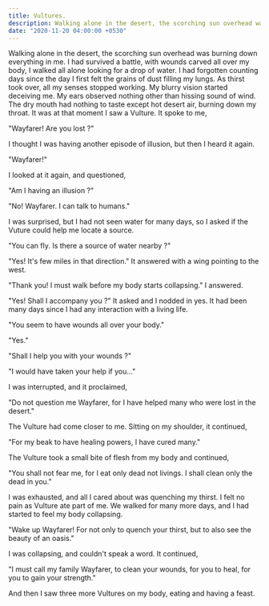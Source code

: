 ```yaml
---
title: Vultures.
description: Walking alone in the desert, the scorching sun overhead was burning down everything in me. I had survived a battle, with wounds carved all over my body, I walked all alone looking for a drop of water. I had forgotten counting days since the day I first felt the grains of dust filling my lungs. As thirst took over, all my senses stopped working. My blurry vision started deceiving me.
date: "2020-11-20 04:00:00 +0530"
---
```


Walking alone in the desert, the scorching sun overhead was burning down everything in me. I had survived a battle, with wounds carved all over my body, I walked all alone looking for a drop of water. I had forgotten counting days since the day I first felt the grains of dust filling my lungs. As thirst took over, all my senses stopped working. My blurry vision started deceiving me. My ears observed nothing other than hissing sound of wind. The dry mouth had nothing to taste except hot desert air, burning down my throat. It was at that moment I saw a Vulture. It spoke to me,<br/>

"Wayfarer! Are you lost ?"<br/>

I thought I was having another episode of illusion, but then I heard it again.<br/>

"Wayfarer!"<br/>

I looked at it again, and questioned,<br/>

"Am I having an illusion ?"<br/> 

"No! Wayfarer. I can talk to humans."<br/> 

I was surprised, but I had not seen water for many days, so I asked if the Vuture could help me locate a source.<br/>

"You can fly. Is there a source of water nearby ?"<br/>

"Yes! It's few miles in that direction." It answered with a wing pointing to the west.<br/>

"Thank you! I must walk before my body starts collapsing." I answered.<br/>

"Yes! Shall I accompany you ?" It asked and I nodded in yes. It had been many days since I had any interaction with a living life.<br/>

"You seem to have wounds all over your body."<br/>

"Yes."<br/>

"Shall I help you with your wounds ?"<br/>

"I would have taken your help if you..."<br/>

I was interrupted, and it proclaimed,<br/>

"Do not question me Wayfarer, for I have helped many who were lost in the desert."<br/>

The Vulture had come closer to me. Sitting on my shoulder, it continued,<br/>

"For my beak to have healing powers, I have cured many."<br/>

The Vulture took a small bite of flesh from my body and continued,<br/>

"You shall not fear me, for I eat only dead not livings. I shall clean only the dead in you."<br/>

I was exhausted, and all I cared about was quenching my thirst. I felt no pain as Vulture ate part of me. We walked for many more days, and I had started to feel my body collapsing.<br/>

"Wake up Wayfarer! For not only to quench your thirst, but to also see the beauty of an oasis."<br/>

I was collapsing, and couldn't speak a word. It continued,<br/>

"I must call my family Wayfarer, to clean your wounds, for you to heal, for you to gain your strength."<br/>

And then I saw three more Vultures on my body, eating and having a feast.

